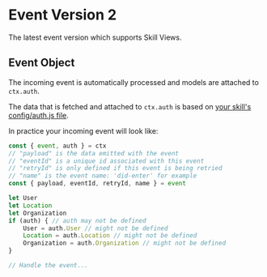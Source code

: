 # Event Version 2

The latest event version which supports Skill Views.

## Event Object

The incoming event is automatically processed and models are attached to `ctx.auth`.

The data that is fetched and attached to `ctx.auth` is based on [your skill's config/auth.js file](https://github.com/sprucelabsai/workspace.sprucebot-skills-kit/blob/dev/packages/spruce-skill/config/auth.js).

In practice your incoming event will look like:

```js
const { event, auth } = ctx
// "payload" is the data emitted with the event
// "eventId" is a unique id associated with this event
// "retryId" is only defined if this event is being retried
// "name" is the event name: 'did-enter' for example
const { payload, eventId, retryId, name } = event

let User
let Location
let Organization
if (auth) { // auth may not be defined
	User = auth.User // might not be defined
	Location = auth.Location // might not be defined
	Organization = auth.Organization // might not be defined
}

// Handle the event...
```